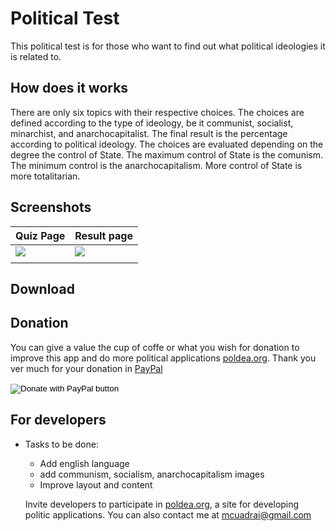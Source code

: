 # Political Test
  This political test is for those who want to find out what political ideologies it is related to.

## How does it works

  There are only six topics with their respective choices. The choices are defined according to the type of ideology, be it communist, socialist, minarchist, and anarchocapitalist. The final result is the percentage according to political ideology.
  The choices are evaluated depending on the degree the control of State.
  The maximum control of State is the comunism. The minimum control is the anarchocapitalism.
  More control of State is more totalitarian.



## Screenshots

| Quiz Page                 | Result page               |
| ------------------------- | ------------------------- |
| ![](https://github.com/mcuadrai/political_test/blob/master/screenshots/quizPage.jpg?raw=true) | ![](https://github.com/mcuadrai/political_test/blob/master/screenshots/resultPage.jpg?raw=true)        |
|                                                              |             |



## Download



## Donation

  You can give a value the cup of coffe or what you wish for donation to improve this app and do more
  political applications [poldea.org](http://www.poldea.org).
  Thank you ver much for your donation in [PayPal](https://www.paypal.com/donate?business=TJ8HUT7UGECN6&no_recurring=0&item_name=politic+test&currency_code=USD)



<form action="https://www.paypal.com/donate" method="post" target="_top">
<input type="hidden" name="business" value="TJ8HUT7UGECN6" />
<input type="hidden" name="no_recurring" value="0" />
<input type="hidden" name="item_name" value="politic test app of Poldea" />
<input type="hidden" name="currency_code" value="USD" />
<input type="image" src="https://www.paypalobjects.com/en_US/i/btn/btn_donateCC_LG.gif" border="0" name="submit" title="PayPal - The safer, easier way to pay online!" alt="Donate with PayPal button" />
<img alt="" border="0" src="https://www.paypal.com/en_CL/i/scr/pixel.gif" width="1" height="1" />
</form>


## For developers

- Tasks to be done:
  - Add english language
  - add communism, socialism, anarchocapitalism images
  - Improve layout and content

  Invite developers to participate in [poldea.org](https://www.poldea.org), a site for developing politic applications.
  You can also contact me at mcuadrai@gmail.com
